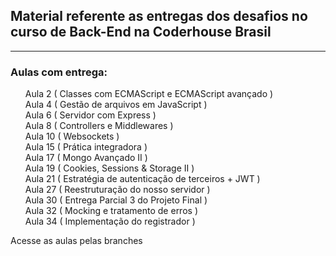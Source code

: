 <h2>Material referente as entregas dos desafios no curso de Back-End na Coderhouse Brasil</h2>

<hr>

<h3> Aulas com entrega:</h3>
<ul>
<div>Aula 2 ( Classes com ECMAScript e ECMAScript avançado )</div>
<div>Aula 4 ( Gestão de arquivos em JavaScript )</div>
<div>Aula 6 ( Servidor com Express )</div>
<div>Aula 8 ( Controllers e Middlewares )</div>
<div>Aula 10 ( Websockets )</div>
<div>Aula 15 ( Prática integradora )</div>
<div>Aula 17 ( Mongo Avançado II )</div>
<div>Aula 19 ( Cookies, Sessions & Storage II )</div>
<div>Aula 21 ( Estratégia de autenticação de terceiros + JWT )</div>
<div>Aula 27 ( Reestruturação do nosso servidor )</div>
<div>Aula 30 ( Entrega Parcial 3 do Projeto Final )</div>
<div>Aula 32 ( Mocking e tratamento de erros )</div>
<div>Aula 34 ( Implementação do registrador )</div>

</ul>

<span>Acesse as aulas pelas branches</span>
